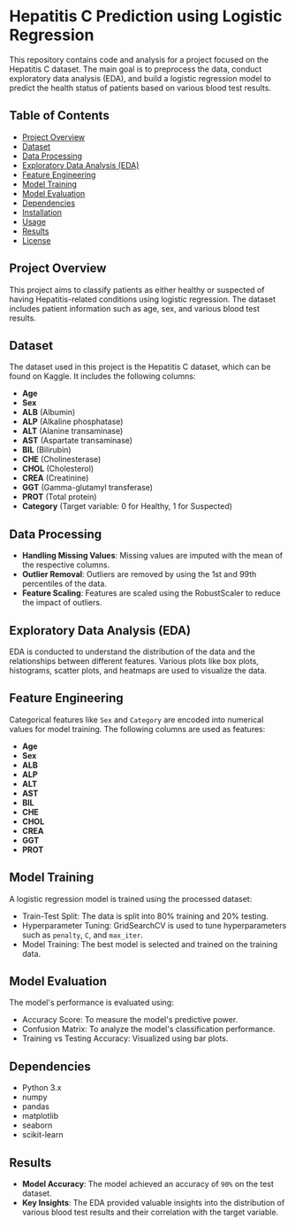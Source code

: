 
# Hepatitis C Prediction using Logistic Regression

This repository contains code and analysis for a project focused on the Hepatitis C dataset. The main goal is to preprocess the data, conduct exploratory data analysis (EDA), and build a logistic regression model to predict the health status of patients based on various blood test results.

## Table of Contents

- [Project Overview](#project-overview)
- [Dataset](#dataset)
- [Data Processing](#data-processing)
- [Exploratory Data Analysis (EDA)](#exploratory-data-analysis-eda)
- [Feature Engineering](#feature-engineering)
- [Model Training](#model-training)
- [Model Evaluation](#model-evaluation)
- [Dependencies](#dependencies)
- [Installation](#installation)
- [Usage](#usage)
- [Results](#results)
- [License](#license)

## Project Overview

This project aims to classify patients as either healthy or suspected of having Hepatitis-related conditions using logistic regression. The dataset includes patient information such as age, sex, and various blood test results.

## Dataset

The dataset used in this project is the Hepatitis C dataset, which can be found on Kaggle. It includes the following columns:

- **Age**
- **Sex**
- **ALB** (Albumin)
- **ALP** (Alkaline phosphatase)
- **ALT** (Alanine transaminase)
- **AST** (Aspartate transaminase)
- **BIL** (Bilirubin)
- **CHE** (Cholinesterase)
- **CHOL** (Cholesterol)
- **CREA** (Creatinine)
- **GGT** (Gamma-glutamyl transferase)
- **PROT** (Total protein)
- **Category** (Target variable: 0 for Healthy, 1 for Suspected)

## Data Processing

- **Handling Missing Values**: Missing values are imputed with the mean of the respective columns.
- **Outlier Removal**: Outliers are removed by using the 1st and 99th percentiles of the data.
- **Feature Scaling**: Features are scaled using the RobustScaler to reduce the impact of outliers.

## Exploratory Data Analysis (EDA)

EDA is conducted to understand the distribution of the data and the relationships between different features. Various plots like box plots, histograms, scatter plots, and heatmaps are used to visualize the data.

## Feature Engineering

Categorical features like `Sex` and `Category` are encoded into numerical values for model training. The following columns are used as features:

- **Age**
- **Sex**
- **ALB**
- **ALP**
- **ALT**
- **AST**
- **BIL**
- **CHE**
- **CHOL**
- **CREA**
- **GGT**
- **PROT**

## Model Training

A logistic regression model is trained using the processed dataset:

- Train-Test Split: The data is split into 80% training and 20% testing.
- Hyperparameter Tuning: GridSearchCV is used to tune hyperparameters such as `penalty`, `C`, and `max_iter`.
- Model Training: The best model is selected and trained on the training data.

## Model Evaluation

The model's performance is evaluated using:

- Accuracy Score: To measure the model's predictive power.
- Confusion Matrix: To analyze the model's classification performance.
- Training vs Testing Accuracy: Visualized using bar plots.

## Dependencies

- Python 3.x
- numpy
- pandas
- matplotlib
- seaborn
- scikit-learn

## Results

- **Model Accuracy**: The model achieved an accuracy of `90%` on the test dataset.
- **Key Insights**: The EDA provided valuable insights into the distribution of various blood test results and their correlation with the target variable.

